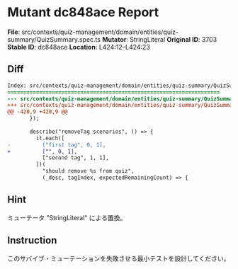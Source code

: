 # Mutant dc848ace Report

**File**: src/contexts/quiz-management/domain/entities/quiz-summary/QuizSummary.spec.ts
**Mutator**: StringLiteral
**Original ID**: 3703
**Stable ID**: dc848ace
**Location**: L424:12–L424:23

## Diff

```diff
Index: src/contexts/quiz-management/domain/entities/quiz-summary/QuizSummary.spec.ts
===================================================================
--- src/contexts/quiz-management/domain/entities/quiz-summary/QuizSummary.spec.ts	original
+++ src/contexts/quiz-management/domain/entities/quiz-summary/QuizSummary.spec.ts	mutated #3703
@@ -420,9 +420,9 @@
       });
 
       describe("removeTag scenarios", () => {
         it.each([
-          ["first tag", 0, 1],
+          ["", 0, 1],
           ["second tag", 1, 1],
         ])(
           "should remove %s from quiz",
           (_desc, tagIndex, expectedRemainingCount) => {
```

## Hint

ミューテータ "StringLiteral" による置換。

## Instruction

このサバイブ・ミューテーションを失敗させる最小テストを設計してください。
